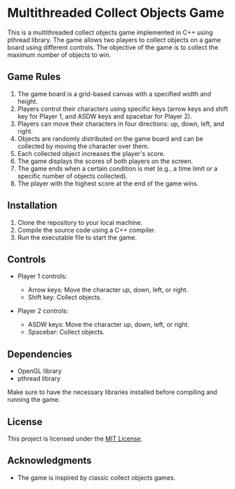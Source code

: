 # Multithreaded Collect Objects Game

This is a multithreaded collect objects game implemented in C++ using pthread library. The game allows two players to collect objects on a game board using different controls. The objective of the game is to collect the maximum number of objects to win.

## Game Rules

1. The game board is a grid-based canvas with a specified width and height.
2. Players control their characters using specific keys (arrow keys and shift key for Player 1, and ASDW keys and spacebar for Player 2).
3. Players can move their characters in four directions: up, down, left, and right.
4. Objects are randomly distributed on the game board and can be collected by moving the character over them.
5. Each collected object increases the player's score.
6. The game displays the scores of both players on the screen.
7. The game ends when a certain condition is met (e.g., a time limit or a specific number of objects collected).
8. The player with the highest score at the end of the game wins.

## Installation

1. Clone the repository to your local machine.
2. Compile the source code using a C++ compiler.
3. Run the executable file to start the game.

## Controls

- Player 1 controls:
  - Arrow keys: Move the character up, down, left, or right.
  - Shift key: Collect objects.

- Player 2 controls:
  - ASDW keys: Move the character up, down, left, or right.
  - Spacebar: Collect objects.

## Dependencies

- OpenGL library
- pthread library

Make sure to have the necessary libraries installed before compiling and running the game.

## License

This project is licensed under the [MIT License](LICENSE).

## Acknowledgments

- The game is inspired by classic collect objects games.
